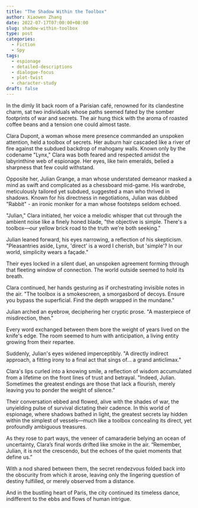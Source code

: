 ```yaml
---
title: "The Shadow Within the Toolbox"
author: Xiaowen Zhang
date: 2022-07-17T07:00:00+08:00
slug: shadow-within-toolbox
type: post
categories:
  - Fiction
  - Spy
tags:
  - espionage
  - detailed-descriptions
  - dialogue-focus
  - plot-twist
  - character-study
draft: false
---
```


In the dimly lit back room of a Parisian café, renowned for its clandestine charm, sat two individuals whose paths seemed fated by the somber footprints of war and secrets. The air hung thick with the aroma of roasted coffee beans and a tension one could almost taste.

Clara Dupont, a woman whose mere presence commanded an unspoken attention, held a toolbox of secrets. Her auburn hair cascaded like a river of fire against the subdued backdrop of mahogany walls. Known only by the codename "Lynx," Clara was both feared and respected amidst the labyrinthine web of espionage. Her eyes, like twin emeralds, belied a sharpness that few could withstand.

Opposite her, Julian Grange, a man whose understated demeanor masked a mind as swift and complicated as a chessboard mid-game. His wardrobe, meticulously tailored yet subdued, suggested a man who thrived in shadows. Known for his directness in negotiations, Julian was dubbed "Rabbit" - an ironic moniker for a man whose footsteps seldom echoed.

"Julian," Clara initiated, her voice a melodic whisper that cut through the ambient noise like a finely honed blade, "the objective is simple. There's a toolbox—our yellow brick road to the truth we're both seeking."

Julian leaned forward, his eyes narrowing, a reflection of his skepticism. "Pleasantries aside, Lynx, 'direct' is a word I cherish, but 'simple'? In our world, simplicity wears a façade."

Their eyes locked in a silent duel, an unspoken agreement forming through that fleeting window of connection. The world outside seemed to hold its breath.

Clara continued, her hands gesturing as if orchestrating invisible notes in the air. "The toolbox is a smokescreen, a smorgasbord of decoys. Ensure you bypass the superficial. Find the depth wrapped in the mundane."

Julian arched an eyebrow, deciphering her cryptic prose. "A masterpiece of misdirection, then."

Every word exchanged between them bore the weight of years lived on the knife's edge. The room seemed to hum with anticipation, a living entity growing from their repartee.

Suddenly, Julian's eyes widened imperceptibly. "A directly indirect approach, a fitting irony to a final act that sings of... a grand anticlimax."

Clara's lips curled into a knowing smile, a reflection of wisdom accumulated from a lifetime on the front lines of trust and betrayal. "Indeed, Julian. Sometimes the greatest endings are those that lack a flourish, merely leaving you to ponder the weight of silence.”

Their conversation ebbed and flowed, alive with the shades of war, the unyielding pulse of survival dictating their cadence. In this world of espionage, where shadows bathed in light, the greatest secrets lay hidden within the simplest of vessels—much like a toolbox concealing its direct, yet profoundly ambiguous treasures.

As they rose to part ways, the veneer of camaraderie belying an ocean of uncertainty, Clara’s final words drifted like smoke in the air. “Remember, Julian, it is not the crescendo, but the echoes of the quiet moments that define us.”

With a nod shared between them, the secret rendezvous folded back into the obscurity from which it arose, leaving only the lingering question of destiny fulfilled, or merely observed from a distance.

And in the bustling heart of Paris, the city continued its timeless dance, indifferent to the ebbs and flows of human intrigue.